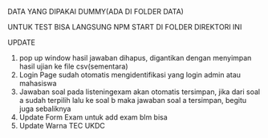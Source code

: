 DATA YANG DIPAKAI DUMMY(ADA DI FOLDER DATA)

UNTUK TEST BISA LANGSUNG NPM START DI FOLDER DIREKTORI INI


UPDATE 

1. pop up window hasil jawaban dihapus, digantikan dengan menyimpan hasil ujian ke file csv(sementara)
2. Login Page sudah otomatis mengidentifikasi yang login admin atau mahasiswa
3. Jawaban soal pada listeningexam akan otomatis tersimpan, jika dari soal a sudah terpilih lalu ke soal b maka jawaban soal a tersimpan, begitu juga sebaliknya
4. Update Form Exam untuk add exam blm bisa
5. Update Warna TEC UKDC
